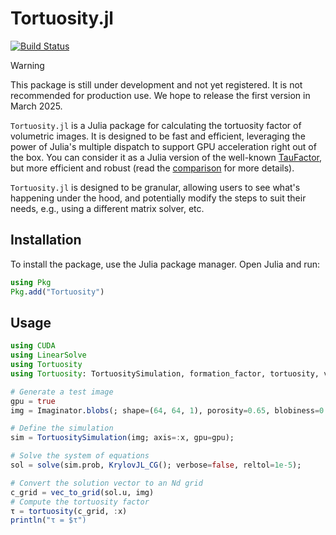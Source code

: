 # Tortuosity.jl

[![Build Status](https://github.com/ma-sadeghi/Tortuosity.jl/actions/workflows/CI.yml/badge.svg?branch=main)](https://github.com/ma-sadeghi/Tortuosity.jl/actions/workflows/CI.yml?query=branch%3Amain)

> [!WARNING]  
> This package is still under development and not yet registered. It is not recommended for production use. We hope to release the first version in March 2025.

`Tortuosity.jl` is a Julia package for calculating the tortuosity factor of volumetric images. It is designed to be fast and efficient, leveraging the power of Julia's multiple dispatch to support GPU acceleration right out of the box. You can consider it as a Julia version of the well-known [TauFactor](https://github.com/tldr-group/taufactor), but more efficient and robust (read the [comparison](https://ma-sadeghi.github.com/Tortuosity.jl/taufactor) for more details).

`Tortuosity.jl` is designed to be granular, allowing users to see what's happening under the hood, and potentially modify the steps to suit their needs, e.g., using a different matrix solver, etc.

## Installation

To install the package, use the Julia package manager. Open Julia and run:

```julia
using Pkg
Pkg.add("Tortuosity")
```

## Usage

```julia
using CUDA
using LinearSolve
using Tortuosity
using Tortuosity: TortuositySimulation, formation_factor, tortuosity, vec_to_grid

# Generate a test image
gpu = true
img = Imaginator.blobs(; shape=(64, 64, 1), porosity=0.65, blobiness=0.5, seed=2);

# Define the simulation
sim = TortuositySimulation(img; axis=:x, gpu=gpu);

# Solve the system of equations
sol = solve(sim.prob, KrylovJL_CG(); verbose=false, reltol=1e-5);

# Convert the solution vector to an Nd grid
c_grid = vec_to_grid(sol.u, img)  
# Compute the tortuosity factor
τ = tortuosity(c_grid, :x)
println("τ = $τ")
```

